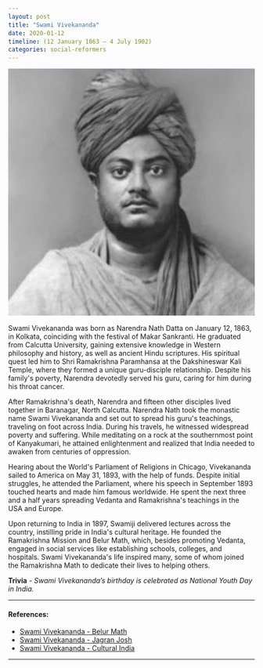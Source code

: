 ```yaml
---
layout: post
title: "Swami Vivekananda"
date: 2020-01-12
timeline: (12 January 1863 – 4 July 1902)
categories: social-reformers
---
```


<img src="/images/Swami-Vivekananda.jpeg" alt="Swami Vivekananda Image" class="circular-img" />

Swami Vivekananda was born as Narendra Nath Datta on January 12, 1863, in Kolkata, coinciding with the festival of Makar Sankranti. He graduated from Calcutta University, gaining extensive knowledge in Western philosophy and history, as well as ancient Hindu scriptures. His spiritual quest led him to Shri Ramakrishna Paramhansa at the Dakshineswar Kali Temple, where they formed a unique guru-disciple relationship. Despite his family's poverty, Narendra devotedly served his guru, caring for him during his throat cancer.

After Ramakrishna's death, Narendra and fifteen other disciples lived together in Baranagar, North Calcutta. Narendra Nath took the monastic name Swami Vivekananda and set out to spread his guru's teachings, traveling on foot across India. During his travels, he witnessed widespread poverty and suffering. While meditating on a rock at the southernmost point of Kanyakumari, he attained enlightenment and realized that India needed to awaken from centuries of oppression.

Hearing about the World's Parliament of Religions in Chicago, Vivekananda sailed to America on May 31, 1893, with the help of funds. Despite initial struggles, he attended the Parliament, where his speech in September 1893 touched hearts and made him famous worldwide. He spent the next three and a half years spreading Vedanta and Ramakrishna's teachings in the USA and Europe.

Upon returning to India in 1897, Swamiji delivered lectures across the country, instilling pride in India's cultural heritage. He founded the Ramakrishna Mission and Belur Math, which, besides promoting Vedanta, engaged in social services like establishing schools, colleges, and hospitals. Swami Vivekananda's life inspired many, some of whom joined the Ramakrishna Math to dedicate their lives to helping others.

__Trivia__ - *Swami Vivekananda’s birthday is celebrated as National Youth Day in India.*

---

#### References:
- [Swami Vivekananda - Belur Math](https://belurmath.org/swami-vivekananda/)
- [Swami Vivekananda - Jagran Josh](https://www.jagranjosh.com/general-knowledge/swami-vivekananda-1547214232-1)
- [Swami Vivekananda - Cultural India](https://www.culturalindia.net/reformers/vivekananda.html)

---